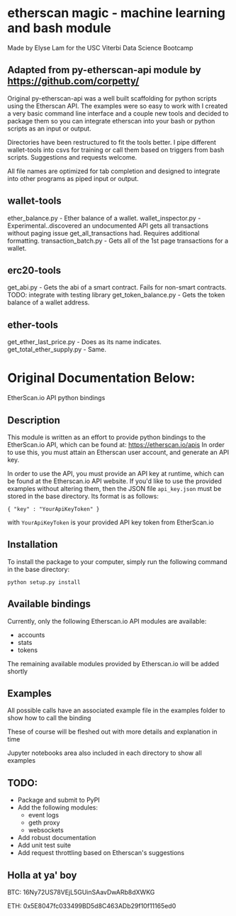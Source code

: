 # etherscan magic - machine learning and bash module 
Made by Elyse Lam for the USC Viterbi Data Science Bootcamp
## Adapted from py-etherscan-api module by https://github.com/corpetty/


Original py-etherscan-api was a well built scaffolding for python 
scripts using the Etherscan API. The examples were so easy to work with 
I created a very basic command line interface and a couple new tools and 
decided to package them so you can integrate etherscan into your bash or 
python scripts as an input or output.

Directories have been restructured to fit the tools better. I pipe 
different wallet-tools into csvs for training or call them based on 
triggers from bash scripts. Suggestions and requests welcome.

All file names are optimized for tab completion and designed to 
integrate into other programs as piped input or output.

## wallet-tools

ether_balance.py - Ether balance of a wallet.
wallet_inspector.py - Experimental..discovered an undocumented API gets all transactions without paging issue get_all_transactions had. Requires additional formatting.
transaction_batch.py - Gets all of the 1st page transactions for a wallet. 

## erc20-tools

get_abi.py - Gets the abi of a smart contract. Fails for non-smart contracts. TODO: integrate with testing library
get_token_balance.py - Gets the token balance of a wallet address.

## ether-tools
get_ether_last_price.py - Does as its name indicates.
get_total_ether_supply.py - Same.



# Original Documentation Below:



EtherScan.io API python bindings

## Description
This module is written as an effort to provide python bindings to the EtherScan.io API, which can be found at: 
https://etherscan.io/apis
In order to use this, you must attain an Etherscan user account, and generate an API key.

In order to use the API, you must provide an API key at runtime, which can be found at the Etherscan.io API website.
If you'd like to use the provided examples without altering them, then the JSON file `api_key.json` must be stored in
the base directory.  Its format is as follows:

    { "key" : "YourApiKeyToken" }
    
with `YourApiKeyToken` is your provided API key token from EtherScan.io

## Installation
To install the package to your computer, simply run the following command in the base directory:

    python setup.py install

## Available bindings
Currently, only the following Etherscan.io API modules are available:

- accounts
- stats
- tokens

The remaining available modules provided by Etherscan.io will be added shortly

## Examples
All possible calls have an associated example file in the examples folder to show how to call the binding

These of course will be fleshed out with more details and explanation in time

Jupyter notebooks area also included in each directory to show all examples

## TODO:

- Package and submit to PyPI
- Add the following modules:
    - event logs
    - geth proxy
    - websockets
- Add robust documentation
- Add unit test suite
- Add request throttling based on Etherscan's suggestions


## Holla at ya' boy
BTC: 16Ny72US78VEjL5GUinSAavDwARb8dXWKG

ETH: 0x5E8047fc033499BD5d8C463ADb29f10f11165ed0
